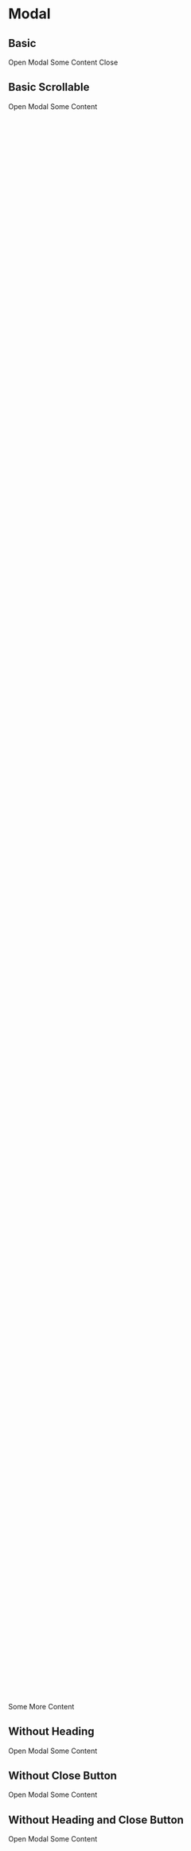 # Modal

## Basic

<Playground>
  <p-button @click="openModal(0)">Open Modal</p-button>
  <p-modal heading="Some Heading" :open="isOpen(0)" v-on:close="closeModal(0)">
    <p-text>Some Content</p-text>
    <p-button @click="closeModal(0)">Close</p-button>
  </p-modal>
</Playground>

## Basic Scrollable

<Playground>
  <p-button @click="openModal(1)">Open Modal</p-button>
  <p-modal heading="Some Heading" :open="isOpen(1)" v-on:close="closeModal(1)">
    <p-text>Some Content</p-text>
    <div style="height: 80vh;"></div>
    <p-text>Some More Content</p-text>
  </p-modal>
</Playground>

## Without Heading

<Playground>
  <p-button @click="openModal(2)">Open Modal</p-button>
  <p-modal :open="isOpen(2)" v-on:close="closeModal(2)">
    <p-text>Some Content</p-text>
  </p-modal>
</Playground>

## Without Close Button

<Playground>
  <p-button @click="openModal(3)">Open Modal</p-button>
  <p-modal heading="Some Heading" disable-close-button :open="isOpen(3)" v-on:close="closeModal(3)">
    <p-text>Some Content</p-text>
  </p-modal>
</Playground>

## Without Heading and Close Button

<Playground>
  <p-button @click="openModal(4)">Open Modal</p-button>
  <p-modal disable-close-button :open="isOpen(4)" v-on:close="closeModal(4)">
    <p-text>Some Content</p-text>
  </p-modal>
</Playground>


<script lang="ts">
  import Vue from 'vue';
  import Component from 'vue-class-component';
  
  @Component
  export default class PlaygroundModal extends Vue {
    private modalState: {[key: number]: boolean} = {};
    
    private mounted() {
      this.modalState = { ...Array.from(Array(document.querySelectorAll('.playground').length)) };
    }
    
    public isOpen(index: number): boolean {
      return this.modalState[index];
    }
    
    public openModal(index: number): void {
      this.modalState[index] = true;
    }
    
    public closeModal(index: number): void {
      this.modalState[index] = false;
    }
  }
</script>